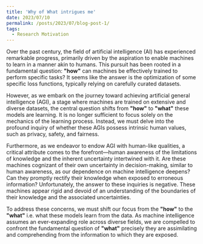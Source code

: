 ```yaml
---
title: 'Why of What intrigues me'
date: 2023/07/10
permalink: /posts/2023/07/blog-post-1/
tags:
  - Research Motivation
---
```


Over the past century, the field of artificial intelligence (AI) has experienced remarkable progress, primarily driven by the aspiration to enable machines to learn in a manner akin to humans. This pursuit has been rooted in a fundamental question: **"how"** can machines be effectively trained to perform specific tasks? It seems like the answer is the optimization of some specific loss functions, typically relying on carefully curated datasets.

However, as we embark on the journey toward achieving artificial general intelligence (AGI), a stage where machines are trained on extensive and diverse datasets, the central question shifts from **"how"** to **"what"** these models are learning. It is no longer sufficient to focus solely on the mechanics of the learning process. Instead, we must delve into the profound inquiry of whether these AGIs possess intrinsic human values, such as privacy, safety, and fairness.

Furthermore, as we endeavor to endow AGI with human-like qualities, a critical attribute comes to the forefront—human awareness of the limitations of knowledge and the inherent uncertainty intertwined with it. Are these machines cognizant of their own uncertainty in decision-making, similar to human awareness, as our dependence on machine intelligence deepens? Can they promptly rectify their knowledge when exposed to erroneous information? Unfortunately, the answer to these inquiries is negative. These machines appear rigid and devoid of an understanding of the boundaries of their knowledge and the associated uncertainties.

To address these concerns, we must shift our focus from the **"how"** to the **"what"** i.e. what these models learn from the data. As machine intelligence assumes an ever-expanding role across diverse fields, we are compelled to confront the fundamental question of **"what"** precisely they are assimilating and comprehending from the information to which they are exposed.